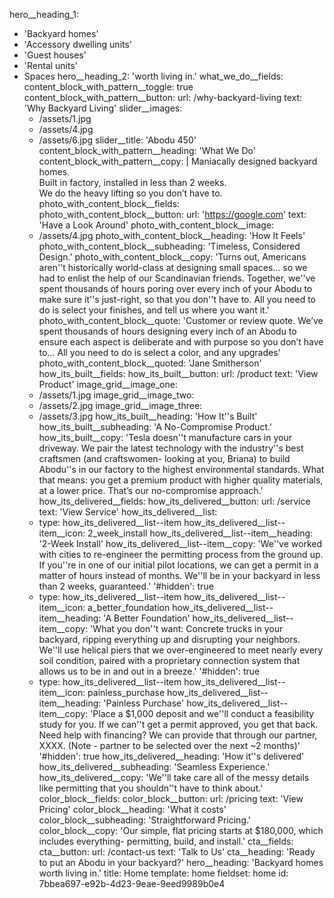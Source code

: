 hero__heading_1:
  - 'Backyard homes'
  - 'Accessory dwelling units'
  - 'Guest houses'
  - 'Rental units'
  - Spaces
hero__heading_2: 'worth living in.'
what_we_do__fields:
  content_block_with_pattern__toggle: true
  content_block_with_pattern__button:
    url: /why-backyard-living
    text: 'Why Backyard Living'
  slider__images:
    - /assets/1.jpg
    - /assets/4.jpg
    - /assets/6.jpg
  slider__title: 'Abodu 450'
  content_block_with_pattern__heading: 'What We Do'
  content_block_with_pattern__copy: |
    Maniacally designed backyard homes.<Br> Built in factory, installed in less than 2 weeks.<Br> 
    We do the heavy lifting so you don’t have to.
photo_with_content_block__fields:
  photo_with_content_block__button:
    url: 'https://google.com'
    text: 'Have a Look Around'
  photo_with_content_block__image:
    - /assets/4.jpg
  photo_with_content_block__heading: 'How It Feels'
  photo_with_content_block__subheading: 'Timeless, Considered Design.'
  photo_with_content_block__copy: 'Turns out, Americans aren''t historically world-class at designing small spaces… so we had to enlist the help of our Scandinavian friends. Together, we''ve spent thousands of hours poring over every inch of your Abodu to make sure it''s just-right, so that you don''t have to. All you need to do is select your finishes, and tell us where you want it.'
  photo_with_content_block__quote: 'Customer or review quote. We’ve spent thousands of hours designing every inch of an Abodu to ensure each aspect is deliberate and with purpose so you don’t have to... All you need to do is select a color, and any upgrades'
  photo_with_content_block__quoted: 'Jane Smitherson'
how_its_built__fields:
  how_its_built__button:
    url: /product
    text: 'View Product'
  image_grid__image_one:
    - /assets/1.jpg
  image_grid__image_two:
    - /assets/2.jpg
  image_grid__image_three:
    - /assets/3.jpg
  how_its_built__heading: 'How It''s Built'
  how_its_built__subheading: 'A No-Compromise Product.'
  how_its_built__copy: 'Tesla doesn''t manufacture cars in your driveway. We pair the latest technology with the industry''s best craftsmen (and craftswomen- looking at you, Briana) to build Abodu''s in our factory to the highest environmental standards. What that means: you get a premium product with higher quality materials, at a lower price. That’s our no-compromise approach.'
how_its_delivered__fields:
  how_its_delivered__button:
    url: /service
    text: 'View Service'
  how_its_delivered__list:
    -
      type: how_its_delivered__list--item
      how_its_delivered__list--item__icon: 2_week_install
      how_its_delivered__list--item__heading: '2-Week Install'
      how_its_delivered__list--item__copy: 'We''ve worked with cities to re-engineer the permitting process from the ground up. If you''re in one of our initial pilot locations, we can get a permit in a matter of hours instead of months. We''ll be in your backyard in less than 2 weeks, guaranteed.'
      '#hidden': true
    -
      type: how_its_delivered__list--item
      how_its_delivered__list--item__icon: a_better_foundation
      how_its_delivered__list--item__heading: 'A Better Foundation'
      how_its_delivered__list--item__copy: 'What you don''t want: Concrete trucks in your backyard, ripping everything up and disrupting your neighbors. We''ll use helical piers that we over-engineered to meet nearly every soil condition, paired with a proprietary connection system that allows us to be in and out in a breeze.'
      '#hidden': true
    -
      type: how_its_delivered__list--item
      how_its_delivered__list--item__icon: painless_purchase
      how_its_delivered__list--item__heading: 'Painless Purchase'
      how_its_delivered__list--item__copy: 'Place a $1,000 deposit and we''ll conduct a feasibility study for you. If we can''t get a permit approved, you get that back. Need help with financing? We can provide that through our partner, XXXX. (Note - partner to be selected over the next ~2 months)'
      '#hidden': true
  how_its_delivered__heading: 'How it''s delivered'
  how_its_delivered__subheading: 'Seamless Experience.'
  how_its_delivered__copy: 'We''ll take care all of the messy details like permitting that you shouldn''t have to think about.'
color_block__fields:
  color_block__button:
    url: /pricing
    text: 'View Pricing'
  color_block__heading: 'What it costs'
  color_block__subheading: 'Straightforward Pricing.'
  color_block__copy: 'Our simple, flat pricing starts at $180,000, which includes everything- permitting, build, and install.'
cta__fields:
  cta__button:
    url: /contact-us
    text: 'Talk to Us'
  cta__heading: 'Ready to put an Abodu in your backyard?'
hero__heading: '<span>Backyard homes<br></span> worth living in.'
title: Home
template: home
fieldset: home
id: 7bbea697-e92b-4d23-9eae-9eed9989b0e4
